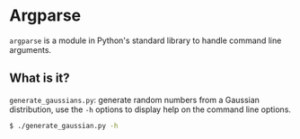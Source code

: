 Argparse
========

`argparse` is a module in Python's standard library to handle command
line arguments.

What is it?
-----------
`generate_gaussians.py`: generate random numbers from a Gaussian
distribution, use the `-h` options to display help on the command
line options.
```bash
$ ./generate_gaussian.py -h
```

